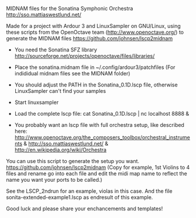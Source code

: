 MIDNAM files for the Sonatina Symphonic Orchestra
http://sso.mattiaswestlund.net/

Made for a project with Ardour 3 and LinuxSampler on GNU/Linux, using these scripts from the OpenOctave team (http://www.openoctave.org/) to generate the MIDNAM files
https://github.com/johnsen/lscp2midnam 


* You need the Sonatina SFZ library
http://sourceforge.net/projects/openoctave/files/libraries/

* Place the sonatina.midnam file in ~/.config/ardour3/patchfiles
(For indididual midnam files see the MIDNAM folder)

* You should adjust the PATH in the Sonatina_0.1D.lscp file, otherwise LinuxSampler can't find your samples

* Start linuxsampler

* Load the complete lscp file: 
cat Sonatina_0.1D.lscp | nc localhost 8888 &

* You probably want an lscp file with full orchestra setup, like described here: 
http://www.openoctave.org/the_composers_toolbox/orchestral_instruments &
http://sso.mattiaswestlund.net/ & 
http://en.wikipedia.org/wiki/Orchestra

You can use this script to generate the setup you want. 
https://github.com/johnsen/lscp2midnam
(Copy for example, 1st Violins to 4 files and rename
go into each file and edit the midi map name to reflect the name you want your ports to be called.)

See the LSCP_2ndrun for an example, violas in this case. And the file sonita-extended-example1.lscp as endresult of
this example.

Good luck and please share your enchancements and templates! 








